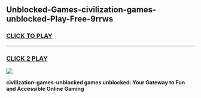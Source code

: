 
## Unblocked-Games-civilization-games-unblocked-Play-Free-9rrws
<h3>
<a href="https://premium76.site?title=civilization-games-unblocked&ref=23A">CLICK TO PLAY</a></h3>
<hr>

<h3>
<a href="https://premium76.site?title=civilization-games-unblocked&ref=23A">CLICK 2 PLAY</a>
  
</h3>

<a href="https://premium76.site?title=civilization-games-unblocked&ref=23A"><img src="https://clearcache.store/games.png"></a>


**civilization-games-unblocked games unblocked: Your Gateway to Fun and Accessible Online Gaming**
